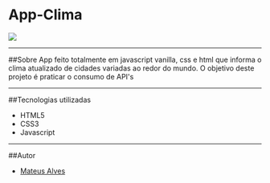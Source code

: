 # App-Clima

![](.Capturar.PNG)

---
##Sobre
App feito totalmente em javascript vanilla, css e html que informa o clima atualizado de cidades variadas ao redor do mundo.
O objetivo deste projeto é praticar o consumo de API's

---
##Tecnologias utilizadas
- HTML5
- CSS3
- Javascript

---
##Autor
- [Mateus Alves](https://github.com/MateusAlves595)
